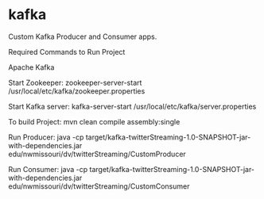 # kafka

Custom Kafka Producer and Consumer apps.

Required Commands to Run Project

Apache Kafka

Start Zookeeper:
zookeeper-server-start /usr/local/etc/kafka/zookeeper.properties

Start Kafka server:
kafka-server-start /usr/local/etc/kafka/server.properties


To build Project: 
mvn clean compile assembly:single

Run Producer:
java -cp target/kafka-twitterStreaming-1.0-SNAPSHOT-jar-with-dependencies.jar edu/nwmissouri/dv/twitterStreaming/CustomProducer

Run Consumer:
java -cp target/kafka-twitterStreaming-1.0-SNAPSHOT-jar-with-dependencies.jar edu/nwmissouri/dv/twitterStreaming/CustomConsumer

